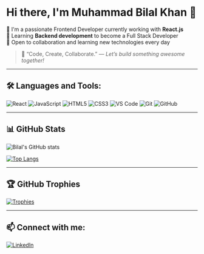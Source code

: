 # Hi there, I'm Muhammad Bilal Khan 👋

🚀 I'm a passionate Frontend Developer currently working with **React.js**  
🎯 Learning **Backend development** to become a Full Stack Developer  
🤝 Open to collaboration and learning new technologies every day

> 💬 “Code, Create, Collaborate.” — *Let’s build something awesome together!*

---

## 🛠️ Languages and Tools:
![React](https://img.shields.io/badge/-React-20232A?style=flat&logo=react)
![JavaScript](https://img.shields.io/badge/-JavaScript-F7DF1E?style=flat&logo=javascript&logoColor=black)
![HTML5](https://img.shields.io/badge/-HTML5-E34F26?style=flat&logo=html5&logoColor=white)
![CSS3](https://img.shields.io/badge/-CSS3-1572B6?style=flat&logo=css3)
![VS Code](https://img.shields.io/badge/-VS%20Code-007ACC?style=flat&logo=visual-studio-code)
![Git](https://img.shields.io/badge/-Git-F05032?style=flat&logo=git)
![GitHub](https://img.shields.io/badge/-GitHub-181717?style=flat&logo=github)

---

## 📊 GitHub Stats
![Bilal's GitHub stats](https://github-readme-stats.vercel.app/api?username=MuhammadBilal786&show_icons=true&theme=radical)

[![Top Langs](https://github-readme-stats.vercel.app/api/top-langs/?username=MuhammadBilal786&layout=compact&theme=radical)](https://github.com/anuraghazra/github-readme-stats)

---

## 🏆 GitHub Trophies
[![Trophies](https://github-profile-trophy.vercel.app/?username=MuhammadBilal786&theme=radical&no-bg=true)](https://github.com/ryo-ma/github-profile-trophy)

---

## 📫 Connect with me:
[![LinkedIn](https://img.shields.io/badge/-LinkedIn-blue?style=flat&logo=linkedin)](https://www.linkedin.com/in/bilal-fareedi-54aa37229/)
